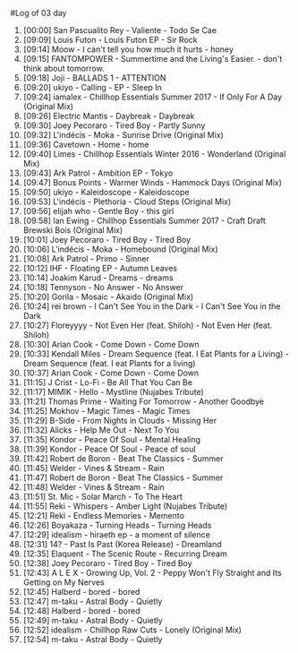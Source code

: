 #Log of 03 day

1. [00:00] San Pascualito Rey - Valiente - Todo Se Cae
1. [09:09] Louis Futon - Louis Futon EP - Sir Rock
1. [09:14] Moow - I can't tell you how much it hurts - honey
1. [09:15] FANTOMPOWER - Summertime and the Living's Easier. - don't think about tomorrow.
1. [09:18] Joji - BALLADS 1 - ATTENTION
1. [09:20] ukiyo - Calling - EP - Sleep In
1. [09:24] iamalex - Chillhop Essentials Summer 2017 - If Only For A Day (Original Mix)
1. [09:26] Electric Mantis - Daybreak - Daybreak
1. [09:30] Joey Pecoraro - Tired Boy - Partly Sunny
1. [09:32] L'indécis - Moka - Sunrise Drive (Original Mix)
1. [09:36] Cavetown - Home - home
1. [09:40] Limes - Chillhop Essentials Winter 2016 - Wonderland (Original Mix)
1. [09:43] Ark Patrol - Ambition EP - Tokyo
1. [09:47] Bonus Points - Warmer Winds - Hammock Days (Original Mix)
1. [09:50] ukiyo - Kaleidoscope - Kaleidoscope
1. [09:53] L'indécis - Plethoria - Cloud Steps (Original Mix)
1. [09:56] elijah who - Gentle Boy - this girl
1. [09:58] Ian Ewing - Chillhop Essentials Summer 2017 - Craft Draft Brewski Bois (Original Mix)
1. [10:01] Joey Pecoraro - Tired Boy - Tired Boy
1. [10:06] L'indécis - Moka - Homebound (Original Mix)
1. [10:08] Ark Patrol - Primo - Sinner
1. [10:12] IHF - Floating EP - Autumn Leaves
1. [10:14] Joakim Karud - Dreams - dreams
1. [10:18] Tennyson - No Answer - No Answer
1. [10:20] Gorila - Mosaic - Akaido (Original Mix)
1. [10:24] rei brown - I Can't See You in the Dark - I Can't See You in the Dark
1. [10:27] Floreyyyy - Not Even Her (feat. Shiloh) - Not Even Her (feat. Shiloh)
1. [10:30] Arian Cook - Come Down - Come Down
1. [10:33] Kendall Miles - Dream Sequence (feat. I Eat Plants for a Living) - Dream Sequence (feat. I eat Plants for a living)
1. [10:37] Arian Cook - Come Down - Come Down
1. [11:15] J Crist - Lo-Fi - Be All That You Can Be
1. [11:17] MIMIK - Hello - Mystline (Nujabes Tribute)
1. [11:21] Thomas Prime - Waiting For Tomorrow - Another Goodbye
1. [11:25] Mokhov - Magic Times - Magic Times
1. [11:29] B-Side - From Nights in Clouds - Missing Her
1. [11:32] Alicks - Help Me Out - Next To You
1. [11:35] Kondor - Peace Of Soul - Mental Healing
1. [11:39] Kondor - Peace Of Soul - Peace of soul
1. [11:42] Robert de Boron - Beat The Classics - Summer
1. [11:45] Welder - Vines & Stream - Rain
1. [11:47] Robert de Boron - Beat The Classics - Summer
1. [11:48] Welder - Vines & Stream - Rain
1. [11:51] St. Mic - Solar March - To The Heart
1. [11:55] Reki - Whispers - Amber Light (Nujabes Tribute)
1. [12:21] Reki - Endless Memories - Memento
1. [12:26] Boyakaza - Turning Heads - Turning Heads
1. [12:29] idealism - hiraeth ep - a moment of silence
1. [12:31] 14? - Past Is Past (Korea Release) - Dreamland
1. [12:35] Elaquent - The Scenic Route - Recurring Dream
1. [12:38] Joey Pecoraro - Tired Boy - Tired Boy
1. [12:43] A L E X - Growing Up, Vol. 2 - Peppy Won't Fly Straight and Its Getting on My Nerves
1. [12:45] Halberd - bored - bored
1. [12:47] m-taku - Astral Body - Quietly
1. [12:48] Halberd - bored - bored
1. [12:49] m-taku - Astral Body - Quietly
1. [12:52] idealism - Chillhop Raw Cuts - Lonely (Original Mix)
1. [12:54] m-taku - Astral Body - Quietly
